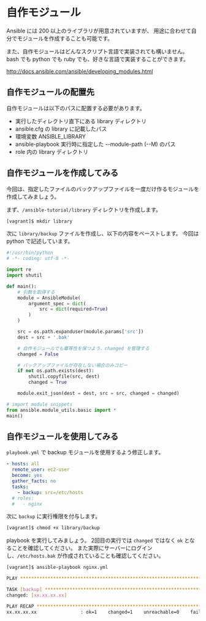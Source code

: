 # 自作モジュール

Ansible には 200 以上のライブラリが用意されていますが、
用途に合わせて自分でモジュールを作成することも可能です。

また、自作モジュールはどんなスクリプト言語で実装されても構いません。
bash でも python でも ruby でも、好きな言語で実装することができます。

http://docs.ansible.com/ansible/developing_modules.html

## 自作モジュールの配置先

自作モジュールは以下のパスに配置する必要があります。

- 実行したディレクトリ直下にある library ディレクトリ
- ansible.cfg の library に記載したパス
- 環境変数 ANSIBLE_LIBRARY
- ansible-playbook 実行時に指定した --module-path (--M) のパス
- role 内の library ディレクトリ

## 自作モジュールを作成してみる

今回は、指定したファイルのバックアップファイルを一度だけ作るモジュールを作成してみましょう。

まず、`/ansible-tutorial/library` ディレクトリを作成します。

```bash
[vagrant]$ mkdir library
```

次に `library/backup` ファイルを作成し、以下の内容をペーストします。
今回は python で記述しています。

```python
#!/usr/bin/python
# -*- coding: utf-8 -*-

import re
import shutil

def main():
    # 引数を取得する
    module = AnsibleModule(
        argument_spec = dict(
            src = dict(required=True)
        )
    )

    src = os.path.expanduser(module.params['src'])
    dest = src + '.bak'

    # 自作モジュールでも冪等性を保つよう、changed を管理する
    changed = False

    # バックアップファイルが存在しない場合のみコピー
    if not os.path.exists(dest):
        shutil.copyfile(src, dest)
        changed = True

    module.exit_json(dest = dest, src = src, changed = changed)

# import module snippets
from ansible.module_utils.basic import *
main()
```

## 自作モジュールを使用してみる

`playbook.yml` で backup モジュールを使用するよう修正します。

```playbook.yml
- hosts: all
  remote_user: ec2-user
  become: yes
  gather_facts: no
  tasks:
    - backup: src=/etc/hosts
  # roles:
  #   - nginx
```

次に `backup` に実行権限を付与します。

```bash
[vagrant]$ chmod +x library/backup
```

playbook を実行してみましょう。
2回目の実行では `changed` ではなく `ok` となることを確認してください。
また実際にサーバーにログインし、`/etc/hosts.bak` が作成されていることも確認してください。

```bash
[vagrant]$ ansible-playbook nginx.yml

PLAY ***************************************************************************

TASK [backup] ******************************************************************
changed: [xx.xx.xx.xx]

PLAY RECAP *********************************************************************
xx.xx.xx.xx                : ok=1    changed=1    unreachable=0    failed=0
```

